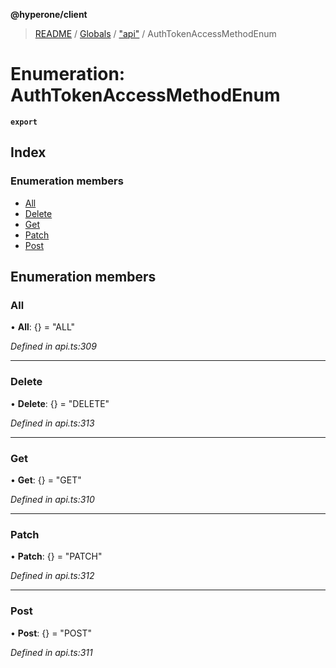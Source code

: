 **@hyperone/client**

> [README](../README.md) / [Globals](../globals.md) / ["api"](../modules/_api_.md) / AuthTokenAccessMethodEnum

# Enumeration: AuthTokenAccessMethodEnum

**`export`** 

## Index

### Enumeration members

* [All](_api_.authtokenaccessmethodenum.md#all)
* [Delete](_api_.authtokenaccessmethodenum.md#delete)
* [Get](_api_.authtokenaccessmethodenum.md#get)
* [Patch](_api_.authtokenaccessmethodenum.md#patch)
* [Post](_api_.authtokenaccessmethodenum.md#post)

## Enumeration members

### All

•  **All**: {} = "ALL"

*Defined in api.ts:309*

___

### Delete

•  **Delete**: {} = "DELETE"

*Defined in api.ts:313*

___

### Get

•  **Get**: {} = "GET"

*Defined in api.ts:310*

___

### Patch

•  **Patch**: {} = "PATCH"

*Defined in api.ts:312*

___

### Post

•  **Post**: {} = "POST"

*Defined in api.ts:311*
